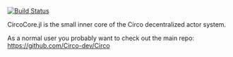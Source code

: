 [![Build Status](https://travis-ci.com/Circo-dev/CircoCore.svg?branch=master)](https://travis-ci.com/Circo-dev/CircoCore)

CircoCore.jl is the small inner core of the Circo decentralized actor system.

As a normal user you probably want to check out the main repo: https://github.com/Circo-dev/Circo
